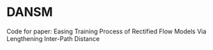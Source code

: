 # DANSM
Code for paper: Easing Training Process of Rectified Flow Models Via Lengthening Inter-Path Distance
